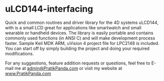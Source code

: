 # uLCD144-interfacing
Quick and common routines and driver library for the 4D systems uLCD144, with is a small LCD great for applications like smartwatch and small wearable or handheld devices. The library is easily portable and contains commonly used functions (in ANSI C) and will make development process faster. Sample Keil MDK ARM, uVision 4 project file for LPC2148 is included. You can start off by simply building the project and doing your required modifications.

For any suggestions, feature addition requests or questions, feel free to E-mail me at admin@PratikPanda.com
or visit my website at www.PratikPanda.com
